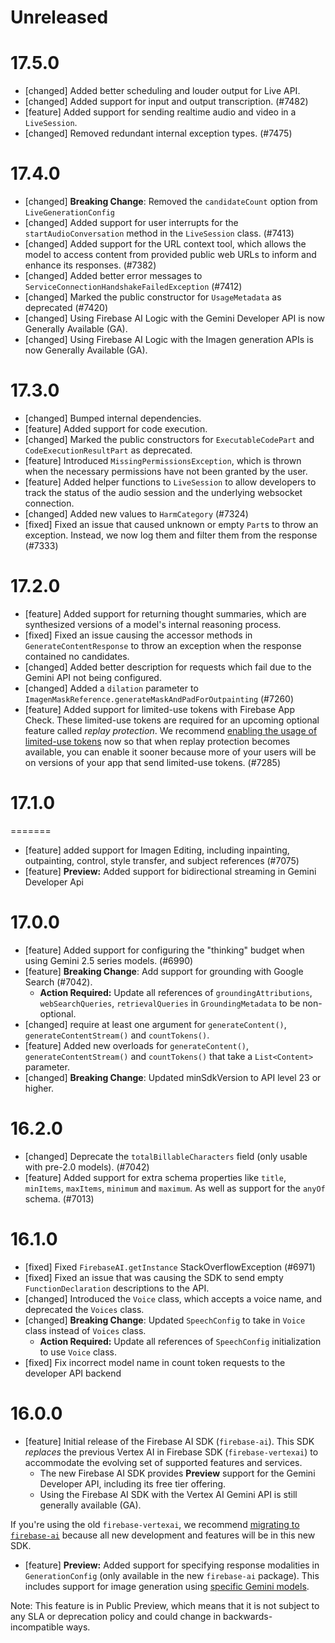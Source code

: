 # Unreleased

# 17.5.0

- [changed] Added better scheduling and louder output for Live API.
- [changed] Added support for input and output transcription. (#7482)
- [feature] Added support for sending realtime audio and video in a `LiveSession`.
- [changed] Removed redundant internal exception types. (#7475)

# 17.4.0

- [changed] **Breaking Change**: Removed the `candidateCount` option from `LiveGenerationConfig`
- [changed] Added support for user interrupts for the `startAudioConversation` method in the
  `LiveSession` class. (#7413)
- [changed] Added support for the URL context tool, which allows the model to access content from
  provided public web URLs to inform and enhance its responses. (#7382)
- [changed] Added better error messages to `ServiceConnectionHandshakeFailedException` (#7412)
- [changed] Marked the public constructor for `UsageMetadata` as deprecated (#7420)
- [changed] Using Firebase AI Logic with the Gemini Developer API is now Generally Available (GA).
- [changed] Using Firebase AI Logic with the Imagen generation APIs is now Generally Available (GA).

# 17.3.0

- [changed] Bumped internal dependencies.
- [feature] Added support for code execution.
- [changed] Marked the public constructors for `ExecutableCodePart` and `CodeExecutionResultPart` as
  deprecated.
- [feature] Introduced `MissingPermissionsException`, which is thrown when the necessary permissions
  have not been granted by the user.
- [feature] Added helper functions to `LiveSession` to allow developers to track the status of the
  audio session and the underlying websocket connection.
- [changed] Added new values to `HarmCategory` (#7324)
- [fixed] Fixed an issue that caused unknown or empty `Part`s to throw an exception. Instead, we now
  log them and filter them from the response (#7333)

# 17.2.0

- [feature] Added support for returning thought summaries, which are synthesized versions of a
  model's internal reasoning process.
- [fixed] Fixed an issue causing the accessor methods in `GenerateContentResponse` to throw an
  exception when the response contained no candidates.
- [changed] Added better description for requests which fail due to the Gemini API not being
  configured.
- [changed] Added a `dilation` parameter to `ImagenMaskReference.generateMaskAndPadForOutpainting`
  (#7260)
- [feature] Added support for limited-use tokens with Firebase App Check. These limited-use tokens
  are required for an upcoming optional feature called _replay protection_. We recommend
  [enabling the usage of limited-use tokens](https://firebase.google.com/docs/ai-logic/app-check)
  now so that when replay protection becomes available, you can enable it sooner because more of
  your users will be on versions of your app that send limited-use tokens. (#7285)

# 17.1.0

=======

- [feature] added support for Imagen Editing, including inpainting, outpainting, control, style
  transfer, and subject references (#7075)
- [feature] **Preview:** Added support for bidirectional streaming in Gemini Developer Api

# 17.0.0

- [feature] Added support for configuring the "thinking" budget when using Gemini 2.5 series models.
  (#6990)
- [feature] **Breaking Change**: Add support for grounding with Google Search (#7042).
  - **Action Required:** Update all references of `groundingAttributions`, `webSearchQueries`,
    `retrievalQueries` in `GroundingMetadata` to be non-optional.
- [changed] require at least one argument for `generateContent()`, `generateContentStream()` and
  `countTokens()`.
- [feature] Added new overloads for `generateContent()`, `generateContentStream()` and
  `countTokens()` that take a `List<Content>` parameter.
- [changed] **Breaking Change**: Updated minSdkVersion to API level 23 or higher.

# 16.2.0

- [changed] Deprecate the `totalBillableCharacters` field (only usable with pre-2.0 models). (#7042)
- [feature] Added support for extra schema properties like `title`, `minItems`, `maxItems`,
  `minimum` and `maximum`. As well as support for the `anyOf` schema. (#7013)

# 16.1.0

- [fixed] Fixed `FirebaseAI.getInstance` StackOverflowException (#6971)
- [fixed] Fixed an issue that was causing the SDK to send empty `FunctionDeclaration` descriptions
  to the API.
- [changed] Introduced the `Voice` class, which accepts a voice name, and deprecated the `Voices`
  class.
- [changed] **Breaking Change**: Updated `SpeechConfig` to take in `Voice` class instead of `Voices`
  class.
  - **Action Required:** Update all references of `SpeechConfig` initialization to use `Voice`
    class.
- [fixed] Fix incorrect model name in count token requests to the developer API backend

# 16.0.0

- [feature] Initial release of the Firebase AI SDK (`firebase-ai`). This SDK _replaces_ the previous
  Vertex AI in Firebase SDK (`firebase-vertexai`) to accommodate the evolving set of supported
  features and services.
  - The new Firebase AI SDK provides **Preview** support for the Gemini Developer API, including its
    free tier offering.
  - Using the Firebase AI SDK with the Vertex AI Gemini API is still generally available (GA).

If you're using the old `firebase-vertexai`, we recommend
[migrating to `firebase-ai`](/docs/ai-logic/migrate-to-latest-sdk) because all new development and
features will be in this new SDK.

- [feature] **Preview:** Added support for specifying response modalities in `GenerationConfig`
  (only available in the new `firebase-ai` package). This includes support for image generation
  using [specific Gemini models](/docs/vertex-ai/models).

Note: This feature is in Public Preview, which means that it is not subject to any SLA or
deprecation policy and could change in backwards-incompatible ways.
